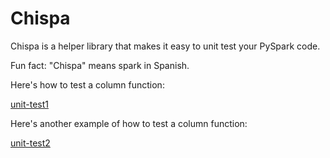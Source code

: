 # Chispa

Chispa is a helper library that makes it easy to unit test your PySpark code.

Fun fact: "Chispa" means spark in Spanish.

Here's how to test a column function:

[unit-test1]("https://github.com/MrPowers/data-scrapbook/blob/main/images/chispa/006-powers-unit-testing-chispa.png")

Here's another example of how to test a column function:

[unit-test2]("https://github.com/MrPowers/data-scrapbook/blob/main/images/chispa/008-unit-test-column-function.png")

